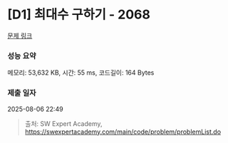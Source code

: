 # [D1] 최대수 구하기 - 2068 

[문제 링크](https://swexpertacademy.com/main/code/problem/problemDetail.do?contestProbId=AV5QQhbqA4QDFAUq) 

### 성능 요약

메모리: 53,632 KB, 시간: 55 ms, 코드길이: 164 Bytes

### 제출 일자

2025-08-06 22:49



> 출처: SW Expert Academy, https://swexpertacademy.com/main/code/problem/problemList.do